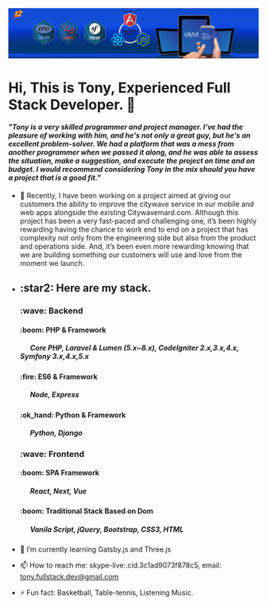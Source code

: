 <img src="./background.png">
<h1>Hi, This is Tony, Experienced Full Stack Developer. 👋</h1>
<h4><i>"Tony is a very skilled programmer and project manager. I've had the pleasure of working with him, and he's not only a great guy, but he's an excellent problem-solver. We had a platform that was a mess from another programmer when we passed it along, and he was able to assess the situation, make a suggestion, and execute the project on time and on budget. I would recommend considering Tony in the mix should you have a project that is a good fit."</h4></i>

- 🔭 Recently, I have been working on a project aimed at giving our customers the ability to improve the citywave service in our mobile and web apps alongside the existing Citywavemard.com. Although this project has been a very fast-paced and challenging one, it’s been highly rewarding having the chance to work end to end on a project that has complexity not only from the engineering side but also from the product and operations side. And, it’s been even more rewarding knowing that we are building something our customers will use and love from the moment we launch.
- <h2>:star2: Here are my stack.</h2>
    <h3> :wave: <b>Backend</b></h3> 
    <h4> :boom: PHP & Framework </h4>
        <h5>&nbsp&nbsp&nbsp&nbsp&nbsp Core PHP, Laravel & Lumen (5.x~8.x), CodeIgniter 2.x,3.x,4.x, Symfony 3.x,4.x,5.x</h5>        
    <h4> :fire: ES6 & Framework </h4>
        <h5>&nbsp&nbsp&nbsp&nbsp&nbsp Node, Express</h5>
    <h4> :ok_hand: Python & Framework </h4>
        <h5>&nbsp&nbsp&nbsp&nbsp&nbsp Python, Django</h5>
    
    <h3> :wave: <b>Frontend</b></h3> 
    <h4> :boom: SPA Framework </h4>
        <h5>&nbsp&nbsp&nbsp&nbsp&nbsp React, Next, Vue</h5>        
    <h4> :boom: Traditional Stack Based on Dom  </h4>
        <h5>&nbsp&nbsp&nbsp&nbsp&nbsp Vanila Script, jQuery, Bootstrap, CSS3, HTML </h4>

- 🌱 I’m currently learning Gatsby.js and Three.js
- 📫 How to reach me: skype-live:.cid.3c1ad9073f878c5, email: tony.fullstack.dev@gmail.com             
- ⚡ Fun fact: Basketball, Table-tennis, Listening Music.
    


